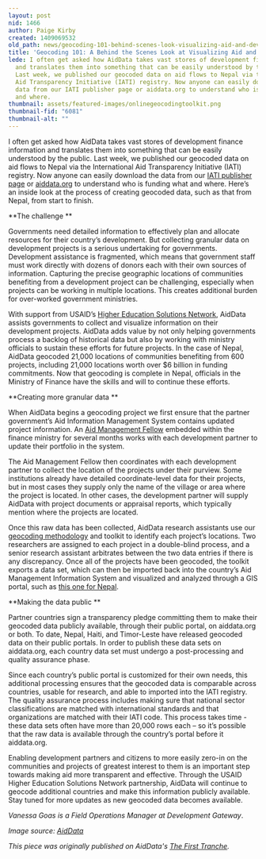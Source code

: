 ```yaml
---
layout: post
nid: 1466
author: Paige Kirby
created: 1409069532
old_path: news/geocoding-101-behind-scenes-look-visualizing-aid-and-development
title: 'Geocoding 101: A Behind the Scenes Look at Visualizing Aid and Development'
lede: I often get asked how AidData takes vast stores of development finance information
  and translates them into something that can be easily understood by the public.
  Last week, we published our geocoded data on aid flows to Nepal via the International
  Aid Transparency Initiative (IATI) registry. Now anyone can easily download the
  data from our IATI publisher page or aiddata.org to understand who is funding what
  and where.
thumbnail: assets/featured-images/onlinegeocodingtoolkit.png
thumbnail-fid: "6081"
thumbnail-alt: ""
---
```


I often get asked how AidData takes vast stores of development finance information and translates them into something that can be easily understood by the public. Last week, we published our geocoded data on aid flows to Nepal via the International Aid Transparency Initiative (IATI) registry. Now anyone can easily download the data from our [IATI publisher page](http://www.iatiregistry.org/publisher/aiddata) or [aiddata.org](http://aiddata.org/geocoded-datasets#nepal-aid-management-platform-version-10) to understand who is funding what and where. Here’s an inside look at the process of creating geocoded data, such as that from Nepal, from start to finish.

**The challenge **

Governments need detailed information to effectively plan and allocate resources for their country’s development. But collecting granular data on development projects is a serious undertaking for governments. Development assistance is fragmented, which means that government staff must work directly with dozens of donors each with their own sources of information. Capturing the precise geographic locations of communities benefiting from a development project can be challenging, especially when projects can be working in multiple locations. This creates additional burden for over-worked government ministries.

With support from USAID’s [Higher Education Solutions Network](http://www.usaid.gov/hesn), AidData assists governments to collect and visualize information on their development projects. AidData adds value by not only helping governments process a backlog of historical data but also by working with ministry officials to sustain these efforts for future projects. In the case of Nepal, AidData geocoded 21,000 locations of communities benefiting from 600 projects, including 21,000 locations worth over $6 billion in funding commitments. Now that geocoding is complete in Nepal, officials in the Ministry of Finance have the skills and will to continue these efforts.

**Creating more granular data **

When AidData begins a geocoding project we first ensure that the partner government’s Aid Information Management System contains updated project information. An [Aid Management Fellow](http://aiddata.org/the-amf-program) embedded within the finance ministry for several months works with each development partner to update their portfolio in the system.

The Aid Management Fellow then coordinates with each development partner to collect the location of the projects under their purview. Some institutions already have detailed coordinate-level data for their projects, but in most cases they supply only the name of the village or area where the project is located. In other cases, the development partner will supply AidData with project documents or appraisal reports, which typically mention where the projects are located.

Once this raw data has been collected, AidData research assistants use our [geocoding methodology](http://aiddata.org/geocoding) and toolkit to identify each project’s locations. Two researchers are assigned to each project in a double-blind process, and a senior research assistant arbitrates between the two data entries if there is any discrepancy. Once all of the projects have been geocoded, the toolkit exports a data set, which can then be imported back into the country’s Aid Management Information System and visualized and analyzed through a GIS portal, such as [this one for Nepal](http://portal.mof.gov.np/).

**Making the data public **

Partner countries sign a transparency pledge committing them to make their geocoded data publicly available, through their public portal, on aiddata.org or both. To date, Nepal, Haiti, and Timor-Leste have released geocoded data on their public portals. In order to publish these data sets on aiddata.org, each country data set must undergo a post-processing and quality assurance phase.

Since each country’s public portal is customized for their own needs, this additional processing ensures that the geocoded data is comparable across countries, usable for research, and able to imported into the IATI registry. The quality assurance process includes making sure that national sector classifications are matched with international standards and that organizations are matched with their IATI code. This process takes time - these data sets often have more than 20,000 rows each – so it’s possible that the raw data is available through the country’s portal before it aiddata.org.

 Enabling development partners and citizens to more easily zero-in on the communities and projects of greatest interest to them is an important step towards making aid more transparent and effective. Through the USAID Higher Education Solutions Network partnership, AidData will continue to geocode additional countries and make this information publicly available. Stay tuned for more updates as new geocoded data becomes available.

*Vanessa Goas is a Field Operations Manager at Development Gateway*.

*Image source: [AidData](http://www.aiddata.org)*

*This piece was originally published on AidData's [The First Tranche](http://aiddata.org/blog/geocoding-101-a-behind-the-scenes-look-at-visualizing-aid-and-development).*
